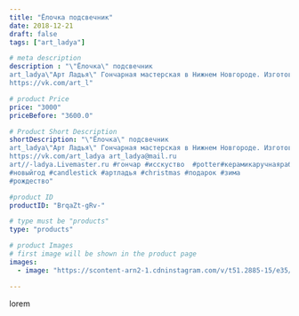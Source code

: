```yaml
---
title: "Ёлочка подсвечник"
date: 2018-12-21
draft: false
tags: ["art_ladya"]

# meta description
description : "\"Ёлочка\" подсвечник
art_ladya\"Арт Ладья\" Гончарная мастерская в Нижнем Новгороде. Изготовление керамики и мастер//-классы по обучению. 
https://vk.com/art_l"

# product Price
price: "3000"
priceBefore: "3600.0"

# Product Short Description
shortDescription: "\"Ёлочка\" подсвечник
art_ladya\"Арт Ладья\" Гончарная мастерская в Нижнем Новгороде. Изготовление керамики и мастер//-классы по обучению. 
https://vk.com/art_ladya art_ladya@mail.ru 
art//-ladya.Livemaster.ru #гончар #исскуство  #potter#керамикаручнаяработа #керамиканазаказ #handmade #керамика #гончарнаяпосуда #dishes #decor #ceramicar #mug #claygoods  #christmastree#earthenware #ceramic #design #подсвечник #magic #restaurant #ceramicart #авторскаякерамика #новогоднийподарок
#новыйгод #candlestick #артладья #сhristmas #подарок #зима
#рождество"

#product ID
productID: "BrqaZt-gRv-"

# type must be "products"
type: "products"

# product Images
# first image will be shown in the product page
images:
  - image: "https://scontent-arn2-1.cdninstagram.com/v/t51.2885-15/e35/46308570_359324088218581_6740895185566904757_n.jpg?tp=1&_nc_ht=scontent-arn2-1.cdninstagram.com&_nc_cat=101&_nc_ohc=jL66qlxkuPQAX9YOK3y&ccb=7-4&oh=8c4f2d03abd2877db606ab276cb1f711&oe=60862844&_nc_sid=86f79a&ig_cache_key=MTkzOTQ3ODcwNjA5OTY1NzcyNg%3D%3D.2-ccb7-4"

---
```

lorem
